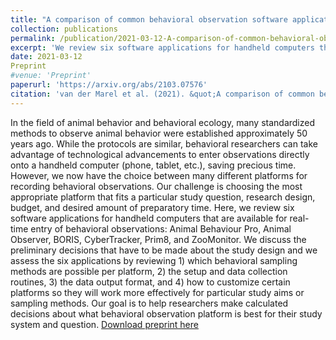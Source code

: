 ```yaml
---
title: "A comparison of common behavioral observation software applications and recommendations for use"
collection: publications
permalink: /publication/2021-03-12-A-comparison-of-common-behavioral-observation-software-applications-and-recommendations-for-use
excerpt: 'We review six software applications for handheld computers that are available for real-time entry of behavioral observations: Animal Behaviour Pro, Animal Observer, BORIS, CyberTracker, Prim8, and ZooMonitor.'
date: 2021-03-12
Preprint
#venue: 'Preprint'
paperurl: 'https://arxiv.org/abs/2103.07576'
citation: 'van der Marel et al. (2021). &quot;A comparison of common behavioral observation software applications and recommendations for use.&quot; <i>Current Zoology</i>. 67(1).'
---
```

In the field of animal behavior and behavioral ecology, many standardized methods to observe animal behavior were established approximately 50 years ago. While the protocols are similar, behavioral researchers can take advantage of technological advancements to enter observations directly onto a handheld computer (phone, tablet, etc.), saving precious time. However, we now have the choice between many different platforms for recording behavioral observations. Our challenge is choosing the most appropriate platform that fits a particular study question, research design, budget, and desired amount of preparatory time. Here, we review six software applications for handheld computers that are available for real-time entry of behavioral observations: Animal Behaviour Pro, Animal Observer, BORIS, CyberTracker, Prim8, and ZooMonitor. We discuss the preliminary decisions that have to be made about the study design and we assess the six applications by reviewing 1) which behavioral sampling methods are possible per platform, 2) the setup and data collection routines, 3) the data output format, and 4) how to customize certain platforms so they will work more effectively for particular study aims or sampling methods. Our goal is to help researchers make calculated decisions about what behavioral observation platform is best for their study system and question.
[Download preprint here](http://claireloconnell.github.io/files/behavobspreprint.pdf)
